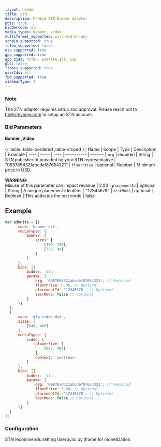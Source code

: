 ```yaml
---
layout: bidder
title: STN
description: Prebid STN Bidder Adapter
pbjs: true
biddercode: stn
media_types: banner, video
multiformat_supported: will-bid-on-any
schain_supported: true
tcfeu_supported: false
usp_supported: true
gpp_supported: true
gpp_sids: tcfeu, usstate_all, usp
pbs: false
floors_supported: true
userIds: all
fpd_supported: true
sidebarType: 1
---
```


### Note

The STN adapter requires setup and approval. Please reach out to <hb@stnvideo.com> to setup an STN account.

### Bid Parameters

#### Banner ,Video

{: .table .table-bordered .table-striped }
| Name | Scope | Type | Description | Example
| ---- | ----- | ---- | ----------- | -------
| `org` | required | String |  STN publisher Id provided by your STN representative  | "0987654321abcdef87654321"
| `floorPrice` | optional | Number |  Minimum price in USD. <br/><br/> **WARNING:**<br/> Misuse of this parameter can impact revenue | 2.00
| `placementId` | optional | String |  A unique placement identifier  | "12345678"
| `testMode` | optional | Boolean |  This activates the test mode  | false

## Example

```javascript
var adUnits = [{
      code: 'banner-div',
      mediaTypes: {
          banner: {
              sizes: [
                  [300, 250],
                  [728, 90]
              ]
          }
      },
      bids: [{
          bidder: 'stn',
          params: {
              org: '0987654321abcdef87654321', // Required
              floorPrice: 0.05, // Optional
              placementId: '12345678', // Optional
              testMode: false // Optional
          }
      }]
  },
  {
      code: 'dfp-video-div',
      sizes: [
          [640, 480]
      ],
      mediaTypes: {
          video: {
              playerSize: [
                  [640, 480]
              ],
              context: 'instream'
          }
      },
      bids: [{
          bidder: 'stn',
          params: {
              org: '0987654321abcdef87654321', // Required
              floorPrice: 5.00, // Optional
              placementId: '12345678', // Optional
              testMode: false // Optional
          }
      }]
  }
];
```

### Configuration

STN recommends setting UserSync by iframe for monetization.
